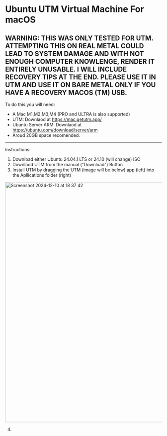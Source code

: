 # Ubuntu UTM Virtual Machine For macOS
WARNING: THIS WAS ONLY TESTED FOR UTM. ATTEMPTING THIS ON REAL METAL COULD LEAD TO SYSTEM DAMAGE AND WITH NOT ENOUGH COMPUTER KNOWLENGE, RENDER IT ENTIRELY UNUSABLE. I WILL INCLUDE RECOVERY TIPS AT THE END. PLEASE USE IT IN UTM AND USE IT ON BARE METAL ONLY IF YOU HAVE A RECOVERY MACOS (TM) USB. 
---------------------------------------------------------------------------------------------------------------------------------------------------------------
To do this you will need:
- A Mac M1,M2,M3,M4 (PRO and ULTRA is also supported)
- UTM: Downlaod at https://mac.getutm.app/
- Ubuntu Server ARM: Downlaod at https://ubuntu.com/download/server/arm
- Aroud 20GB space recomended.
---------------------------------------------------------------------------------------------------------------------------------------------------------------
Instructions:
1. Download either Ubuntu 24.04.1 LTS or 24.10 (will change) ISO
2. Downlaod UTM from the manual ("Download") Button
3. Install UTM by dragging the UTM (image will be below) app (left) into the Apllications folder (right)
<img width="772" alt="Screenshot 2024-12-10 at 18 37 42" src="https://github.com/user-attachments/assets/c4db889f-e05c-460e-8137-c80621555985">



4. 
